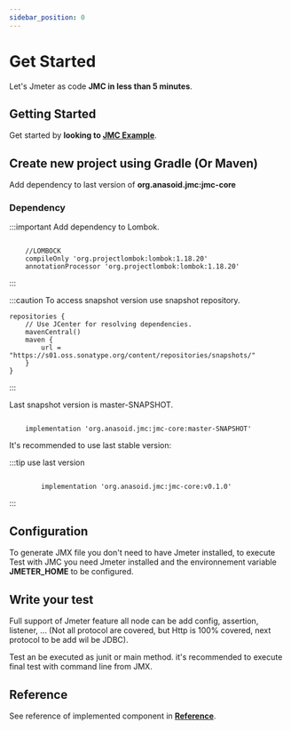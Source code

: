 ```yaml
---
sidebar_position: 0
---
```


# Get Started

Let's Jmeter as code **JMC in less than 5 minutes**.

## Getting Started

Get started by **looking to [JMC Example](https://github.com/anasoid/jmc-examples)**.

## Create new project using Gradle (Or Maven)

Add dependency to last version of **org.anasoid.jmc:jmc-core**

### Dependency

:::important Add dependency to Lombok.

```shell

    //LOMBOCK
    compileOnly 'org.projectlombok:lombok:1.18.20'
    annotationProcessor 'org.projectlombok:lombok:1.18.20'

```

:::

:::caution To access snapshot version use snapshot repository.

```shell
repositories {
    // Use JCenter for resolving dependencies.
    mavenCentral()
    maven {
        url = "https://s01.oss.sonatype.org/content/repositories/snapshots/"
    }
}
```

:::

Last snapshot version is master-SNAPSHOT.

```shell

    implementation 'org.anasoid.jmc:jmc-core:master-SNAPSHOT'

```

It's recommended to use last stable version:

:::tip use last version
```shell

        implementation 'org.anasoid.jmc:jmc-core:v0.1.0'

```
:::

## Configuration

To generate JMX file you don't need to have Jmeter installed, to execute Test with JMC you need Jmeter installed and the environnement variable **JMETER_HOME** to be configured.

## Write your test

Full support of Jmeter feature all node can be add config, assertion, listener, ... (Not all protocol are covered, but Http is 100% covered, next protocol to be add wil be JDBC).

Test an be executed as junit or main method. it's recommended to execute final test with command line from JMX.

## Reference

See reference of implemented component in **[Reference](/docs/reference/jmeter/jmeter-component)**.
